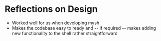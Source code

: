 # Reflections on Design
* Worked well for us when developing mysh
* Makes the codebase easy to ready and -- if required -- makes adding new functionality to the shell rather straightforward